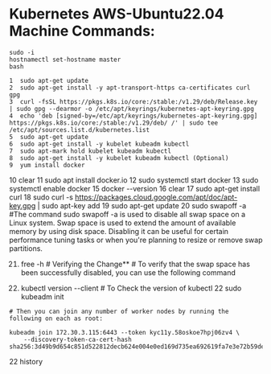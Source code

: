    
Kubernetes AWS-Ubuntu22.04 Machine Commands:
=============================================
	sudo -i
	hostnamectl set-hostname master
	bash

    1  sudo apt-get update
    2  sudo apt-get install -y apt-transport-https ca-certificates curl gpg
    3  curl -fsSL https://pkgs.k8s.io/core:/stable:/v1.29/deb/Release.key | sudo gpg --dearmor -o /etc/apt/keyrings/kubernetes-apt-keyring.gpg
    4  echo 'deb [signed-by=/etc/apt/keyrings/kubernetes-apt-keyring.gpg] https://pkgs.k8s.io/core:/stable:/v1.29/deb/ /' | sudo tee /etc/apt/sources.list.d/kubernetes.list
    5  sudo apt-get update
    6  sudo apt-get install -y kubelet kubeadm kubectl
    7  sudo apt-mark hold kubelet kubeadm kubectl
    8  sudo apt-get install -y kubelet kubeadm kubectl (Optional)
    9  yum install docker
   10  clear
   11  sudo apt install docker.io
   12  sudo systemctl start docker
   13  sudo systemctl enable docker
   15  docker --version
   16  clear
   17  sudo apt-get install curl
   18  sudo curl -s https://packages.cloud.google.com/apt/doc/apt-key.gpg | sudo apt-key add
   19  sudo apt-get update
   20  sudo swapoff -a
	#The command sudo swapoff -a is used to disable all swap space on a Linux system. Swap space is used to extend the amount of available memory by 	using disk space. Disabling it can be useful for certain performance tuning tasks or when you're planning to resize or remove swap partitions.

   21. 	free -h				# Verifying the Change** 
					# To verify that the swap space has been successfully disabled, you can use the following command


   21. kubectl version --client 	# To Check the version of kubectl
   22  sudo kubeadm init

	# Then you can join any number of worker nodes by running the following on each as root:

	kubeadm join 172.30.3.115:6443 --token kyc11y.58oskoe7hpj06zv4 \
        --discovery-token-ca-cert-hash sha256:3d49b9d654c851d522812decb624e004e0ed169d735ea692619fa7e3e72b59de

   22  history
